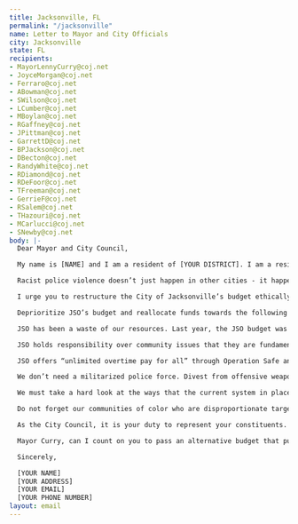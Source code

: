 ```yaml
---
title: Jacksonville, FL
permalink: "/jacksonville"
name: Letter to Mayor and City Officials
city: Jacksonville
state: FL
recipients:
- MayorLennyCurry@coj.net
- JoyceMorgan@coj.net
- Ferraro@coj.net
- ABowman@coj.net
- SWilson@coj.net
- LCumber@coj.net
- MBoylan@coj.net
- RGaffney@coj.net
- JPittman@coj.net
- GarrettD@coj.net
- BPJackson@coj.net
- DBecton@coj.net
- RandyWhite@coj.net
- RDiamond@coj.net
- RDeFoor@coj.net
- TFreeman@coj.net
- GerrieF@coj.net
- RSalem@coj.net
- THazouri@coj.net
- MCarlucci@coj.net
- SNewby@coj.net
body: |-
  Dear Mayor and City Council,

  My name is [NAME] and I am a resident of [YOUR DISTRICT]. I am a resident who is disturbed by the injustice and brutality carried out by the Jacksonville Sheriff’s Office.

  Racist police violence doesn’t just happen in other cities - it happens in Jacksonville too. Our community has a long history of racist policy in housing and school segregation. Black citizens have been subjected to centuries of economic and social exclusion in Jacksonville. Our history still causes inequality today, and these issues must become financial priorities in order to heal from our history. I write to request changes to be made to the way our city allocates its funds.

  I urge you to restructure the City of Jacksonville’s budget ethically. Commit to our city’s Black communities and combat an over-investment in their criminalization and discrimination. The City Council can take a stand for racial justice by significantly defunding policing and instead investing in Black communities. Provide relief to those in our community that are victimized by the structural racism that Jacksonville was built upon, and that JSO enforces.

  Deprioritize JSO’s budget and reallocate funds towards the following social services: Community Development, Affordable Housing Programs, Eviction Diversions, COVID Relief and Healthcare, Substance Abuse Treatment Services, Education, Childcare, Transportation, Jobs, and Parks & Recreation. All of these sectors will facilitate the dismantling of racial inequality and will support social justice. This action will reflect the decades of research showing that social programs, education, and a living wage are more successful at promoting the safety of a city than policing or prisons. Ending police brutality and bringing justice to our city should be a budget priority. Overpoliced communities are not safe communities. Thriving communities are safe communities, and communities thrive when they are well-resourced.

  JSO has been a waste of our resources. Last year, the JSO budget was $478,386,277. This means JSO was our single largest expense; more costly than all other city departments combined!

  JSO holds responsibility over community issues that they are fundamentally unable to address. We have seen mounting evidence that police departments are ineffective institutions that marginalize minority communities and put citizens at risk of injury and death. Our city needs EMTs, social workers, and other social service providers to respond to the majority of current police business, including health and wellness checks, domestic/sexual violence situations, and basic documentation around break-ins, vandalism, and wrecks. Usually, when police are dispatched, rather than qualified medical, psychiatric, and social workers, the effect is to bring violence where none previously existed. Jacksonville’s needs must be addressed by the provision of care, not the threat of violence.

  JSO offers “unlimited overtime pay for all” through Operation Safe and Sound, which oftentimes is paid out to officers responsible for harassing minorities.

  We don’t need a militarized police force. Divest from offensive weapons. Offensive weapons are known to escalate violence. If you want to promote community safety, dedicate yourselves fully to ending poverty– don’t give the police force another $478 million+ to spend on riot gear, grenades, and weapons to use against your own city.

  We must take a hard look at the ways that the current system in place fails to serve–and actively harms–our community, and come together to reimagine the role of policing.

  Do not forget our communities of color who are disproportionate targets of police violence. Our police department is, quite frankly, upholding policies and practices that allow white supremacy to take Black lives every single day.

  As the City Council, it is your duty to represent your constituents. I am urging you to completely revise the budget for the 2020-2021 fiscal year.

  Mayor Curry, can I count on you to pass an alternative budget that puts a focus on social services?

  Sincerely,

  [YOUR NAME]
  [YOUR ADDRESS]
  [YOUR EMAIL]
  [YOUR PHONE NUMBER]
layout: email
---
```


